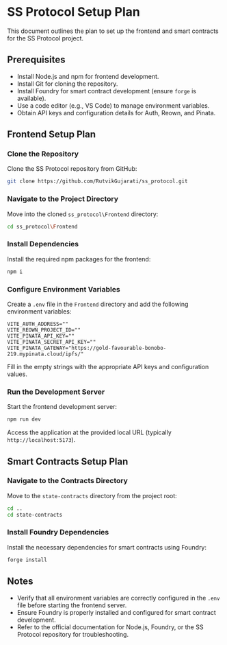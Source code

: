 # SS Protocol Setup Plan

This document outlines the plan to set up the frontend and smart contracts for the SS Protocol project.

## Prerequisites

- Install Node.js and npm for frontend development.
- Install Git for cloning the repository.
- Install Foundry for smart contract development (ensure `forge` is available).
- Use a code editor (e.g., VS Code) to manage environment variables.
- Obtain API keys and configuration details for Auth, Reown, and Pinata.

## Frontend Setup Plan

### Clone the Repository

Clone the SS Protocol repository from GitHub:

```bash
git clone https://github.com/RutvikGujarati/ss_protocol.git
```

### Navigate to the Project Directory

Move into the cloned `ss_protocol\Frontend` directory:

```bash
cd ss_protocol\Frontend
```

### Install Dependencies

Install the required npm packages for the frontend:

```bash
npm i
```

### Configure Environment Variables

Create a `.env` file in the `Frontend` directory and add the following environment variables:

```env
VITE_AUTH_ADDRESS=""
VITE_REOWN_PROJECT_ID=""
VITE_PINATA_API_KEY=""
VITE_PINATA_SECRET_API_KEY=""
VITE_PINATA_GATEWAY="https://gold-favourable-bonobo-219.mypinata.cloud/ipfs/"
```

Fill in the empty strings with the appropriate API keys and configuration values.

### Run the Development Server

Start the frontend development server:

```bash
npm run dev
```

Access the application at the provided local URL (typically `http://localhost:5173`).

## Smart Contracts Setup Plan

### Navigate to the Contracts Directory

Move to the `state-contracts` directory from the project root:

```bash
cd ..
cd state-contracts
```

### Install Foundry Dependencies

Install the necessary dependencies for smart contracts using Foundry:

```bash
forge install
```

## Notes

- Verify that all environment variables are correctly configured in the `.env` file before starting the frontend server.
- Ensure Foundry is properly installed and configured for smart contract development.
- Refer to the official documentation for Node.js, Foundry, or the SS Protocol repository for troubleshooting.
